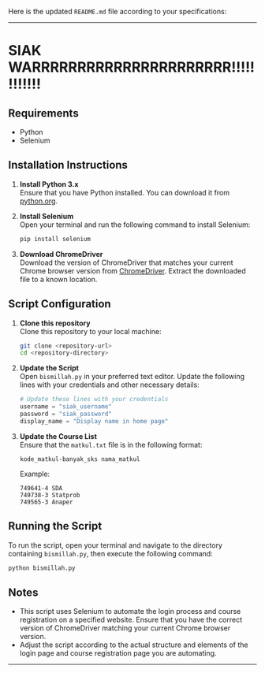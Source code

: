 Here is the updated `README.md` file according to your specifications:

---

# SIAK WARRRRRRRRRRRRRRRRRRRRRR!!!!!!!!!!!!

## Requirements

- Python
- Selenium

## Installation Instructions

1. **Install Python 3.x**  
   Ensure that you have Python installed. You can download it from [python.org](https://www.python.org/downloads/).

2. **Install Selenium**  
   Open your terminal and run the following command to install Selenium:
   ```sh
   pip install selenium
   ```

3. **Download ChromeDriver**  
   Download the version of ChromeDriver that matches your current Chrome browser version from [ChromeDriver](https://sites.google.com/a/chromium.org/chromedriver/downloads). Extract the downloaded file to a known location.

## Script Configuration

1. **Clone this repository**  
   Clone this repository to your local machine:
   ```sh
   git clone <repository-url>
   cd <repository-directory>
   ```

2. **Update the Script**  
   Open `bismillah.py` in your preferred text editor. Update the following lines with your credentials and other necessary details:
   ```python
   # Update these lines with your credentials
   username = "siak_username"
   password = "siak_password"
   display_name = "Display name in home page" 
   ```

3. **Update the Course List**  
   Ensure that the `matkul.txt` file is in the following format:
   ```
   kode_matkul-banyak_sks nama_matkul
   ```
   Example:
   ```
   749641-4 SDA
   749738-3 Statprob
   749565-3 Anaper
   ```

## Running the Script

To run the script, open your terminal and navigate to the directory containing `bismillah.py`, then execute the following command:
```sh
python bismillah.py
```

## Notes

- This script uses Selenium to automate the login process and course registration on a specified website. Ensure that you have the correct version of ChromeDriver matching your current Chrome browser version.
- Adjust the script according to the actual structure and elements of the login page and course registration page you are automating.

---